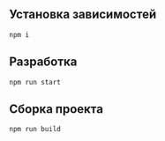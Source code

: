 ## Установка зависимостей

```npm i``` 

## Разработка

```npm run start``` 

## Сборка проекта

```npm run build``` 